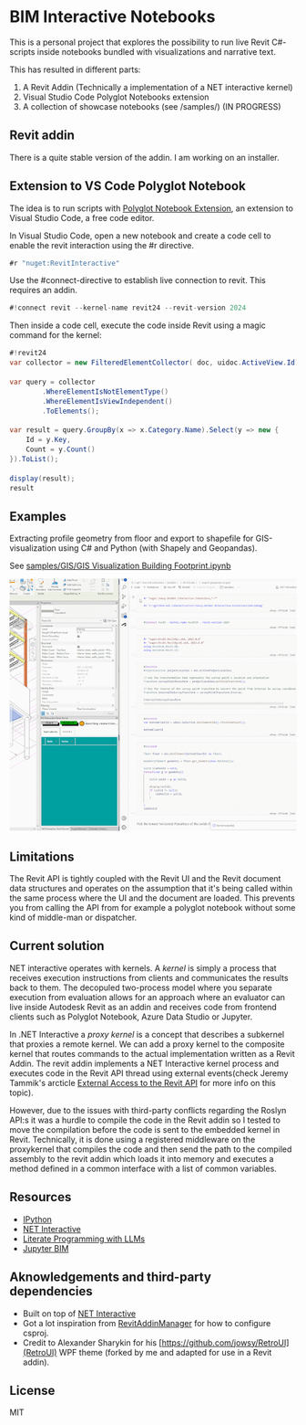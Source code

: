 # BIM Interactive Notebooks

This is a personal project that explores the possibility to run live Revit C#-scripts inside notebooks bundled with visualizations and narrative text. 

This has resulted in different parts:
1. A Revit Addin (Technically a implementation of a NET interactive kernel)
2. Visual Studio Code Polyglot Notebooks extension
3. A collection of showcase notebooks (see /samples/) (IN PROGRESS)

## Revit addin
There is a quite stable version of the addin. I am working on an installer.

## Extension to VS Code Polyglot Notebook
The idea is to run scripts with [Polyglot Notebook Extension](https://marketplace.visualstudio.com/items?itemName=ms-dotnettools.dotnet-interactive-vscode), an extension to Visual Studio Code, a free code editor.

In Visual Studio Code, open a new notebook and create a code cell to enable the revit interaction using the #r directive.
```csharp
#r "nuget:RevitInteractive"
```

Use the #connect-directive to establish live connection to revit. This requires an addin.
```csharp
#!connect revit --kernel-name revit24 --revit-version 2024
```

Then inside a code cell, execute the code inside Revit using a magic command for the kernel:

```csharp
#!revit24   
var collector = new FilteredElementCollector( doc, uidoc.ActiveView.Id);

var query = collector
        .WhereElementIsNotElementType()
        .WhereElementIsViewIndependent()
        .ToElements();

var result = query.GroupBy(x => x.Category.Name).Select(y => new {
    Id = y.Key,
    Count = y.Count()
}).ToList();

display(result);
result
```
## Examples

Extracting profile geometry from floor and export to shapefile for GIS-visualization using C# and Python (with Shapely and Geopandas).

See [samples/GIS/GIS Visualization Building Footprint.ipynb](https://github.com/jowsy/bim-net-interactive/blob/main/samples/GIS/GIS%20Visualization%20Building%20Footprint.ipynb)

![](./samples/example.gif)

## Limitations

The Revit API is tightly coupled with the Revit UI and the Revit document data structures and operates on the assumption that it's being called within the same process where the UI and the document are loaded.
This prevents you from calling the API from for example a polyglot notebook without some kind of middle-man or dispatcher.

## Current solution
NET interactive operates with kernels. A *kernel* is simply a process that receives execution instructions from clients and communicates the results back to them. The decopuled two-process model where you separate execution from evaluation allows for an approach where an evaluator can live inside Autodesk Revit as an addin and receives code from frontend clients such as Polyglot Notebook, Azure Data Studio or Jupyter.

In .NET Interactive a *proxy kernel* is a concept that describes a subkernel that proxies a remote kernel. We can add a proxy kernel to the composite kernel that routes commands to the actual implementation written as a Revit Addin. The revit addin implements a NET Interactive kernel process and executes code in the Revit API thread using external events(check Jeremy Tammik's arcticle [External Access to the Revit API](https://thebuildingcoder.typepad.com/blog/2017/05/external-access-to-the-revit-api.html) for more info on this topic). 

However, due to the issues with third-party conflicts regarding the Roslyn API:s it was a hurdle to compile the code in the Revit addin so I tested to move the compilation before the code is sent to the embedded kernel in Revit. Technically, it is done using a registered middleware on the proxykernel that compiles the code and then send the path to the compiled assembly to the revit addin which loads it into memory and executes a method defined in a common interface with a list of common variables.

## Resources

* [IPython](https://ipython.org/ipython-doc/stable/overview.html#ipythonzmq)
* [NET Interactive](https://github.com/dotnet/interactive)
* [Literate Programming with LLMs](https://matt-rickard.com/literate-programming-with-llms)
* [Jupyter BIM](https://github.com/chuongmep/JupyterBIM)



## Aknowledgements and third-party dependencies

* Built on top of [NET Interactive](https://github.com/dotnet/interactive)
* Got a lot inspiration from [RevitAddinManager](https://github.com/chuongmep/RevitAddInManager) for how to configure csproj.
* Credit to Alexander Sharykin for his [https://github.com/jowsy/RetroUI](RetroUI) WPF theme (forked by me and adapted for use in a Revit addin).

## License

MIT
